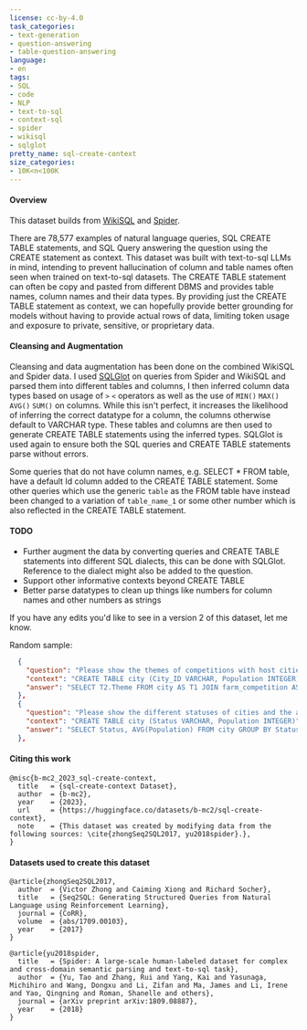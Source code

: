 ```yaml
---
license: cc-by-4.0
task_categories:
- text-generation
- question-answering
- table-question-answering
language:
- en
tags:
- SQL
- code
- NLP
- text-to-sql
- context-sql
- spider
- wikisql
- sqlglot
pretty_name: sql-create-context
size_categories:
- 10K<n<100K
---
```


#### Overview
This dataset builds from [WikiSQL](https://huggingface.co/datasets/wikisql) and [Spider](https://huggingface.co/datasets/spider).

There are 78,577 examples of natural language queries, SQL CREATE TABLE statements, and SQL Query answering the question using the CREATE statement as context. This dataset was built with text-to-sql LLMs in mind, intending to prevent hallucination of column and table names often seen when trained on text-to-sql datasets. The CREATE TABLE statement can often be copy and pasted from different DBMS and provides table names, column names and their data types. By providing just the CREATE TABLE statement as context, we can hopefully provide better grounding for models without having to provide actual rows of data, limiting token usage and exposure to private, sensitive, or proprietary data.

#### Cleansing and Augmentation
Cleansing and data augmentation has been done on the combined WikiSQL and Spider data. I used [SQLGlot](https://github.com/tobymao/sqlglot) on queries from Spider and WikiSQL and parsed them into different tables and columns, I then inferred column data types based on usage of `>` `<` operators as well as the use of `MIN()` `MAX()` `AVG()` `SUM()` on columns. While this isn't perfect, it increases the likelihood of inferring the correct datatype for a column, the columns otherwise default to VARCHAR type. These tables and columns are then used to generate CREATE TABLE statements using the inferred types. SQLGlot is used again to ensure both the SQL queries and CREATE TABLE statements parse without errors.

Some queries that do not have column names, e.g. SELECT * FROM table, have a default Id column added to the CREATE TABLE statement. Some other queries which use the generic `table` as the FROM table have instead been changed to a variation of `table_name_1` or some other number which is also reflected in the CREATE TABLE statement. 

#### TODO
- Further augment the data by converting queries and CREATE TABLE statements into different SQL dialects, this can be done with SQLGlot. Reference to the dialect might also be added to the question.
- Support other informative contexts beyond CREATE TABLE
- Better parse datatypes to clean up things like numbers for column names and other numbers as strings

If you have any edits you'd like to see in a version 2 of this dataset, let me know.

Random sample:
```json
  {
    "question": "Please show the themes of competitions with host cities having populations larger than 1000.",
    "context": "CREATE TABLE city (City_ID VARCHAR, Population INTEGER); CREATE TABLE farm_competition (Theme VARCHAR, Host_city_ID VARCHAR)",
    "answer": "SELECT T2.Theme FROM city AS T1 JOIN farm_competition AS T2 ON T1.City_ID = T2.Host_city_ID WHERE T1.Population > 1000"
  },
  {
    "question": "Please show the different statuses of cities and the average population of cities with each status.",
    "context": "CREATE TABLE city (Status VARCHAR, Population INTEGER)",
    "answer": "SELECT Status, AVG(Population) FROM city GROUP BY Status"
  },
```


#### Citing this work

```TeX
@misc{b-mc2_2023_sql-create-context,
  title   = {sql-create-context Dataset},
  author  = {b-mc2}, 
  year    = {2023},
  url     = {https://huggingface.co/datasets/b-mc2/sql-create-context},
  note    = {This dataset was created by modifying data from the following sources: \cite{zhongSeq2SQL2017, yu2018spider}.},
}
```

#### Datasets used to create this dataset

```TeX
@article{zhongSeq2SQL2017,
  author  = {Victor Zhong and Caiming Xiong and Richard Socher},
  title   = {Seq2SQL: Generating Structured Queries from Natural Language using Reinforcement Learning},
  journal = {CoRR},
  volume  = {abs/1709.00103},
  year    = {2017}
}

@article{yu2018spider,
  title   = {Spider: A large-scale human-labeled dataset for complex and cross-domain semantic parsing and text-to-sql task},
  author  = {Yu, Tao and Zhang, Rui and Yang, Kai and Yasunaga, Michihiro and Wang, Dongxu and Li, Zifan and Ma, James and Li, Irene and Yao, Qingning and Roman, Shanelle and others},
  journal = {arXiv preprint arXiv:1809.08887},
  year    = {2018}
}
```